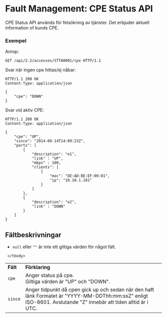 # Fault Management: CPE Status API

CPE Status API används för felsökning av tjänster. Det erbjuder aktuell information of kunds CPE.

### Exempel

Anrop:

```http
GET /api/2.2/accesses/STTA0001/cpe HTTP/1.1
```

Svar när ingen cpe hittas/ej nåbar:
```http
HTTP/1.1 200 OK
Content-Type: application/json

{
	"cpe": "DOWN"
}
```

Svar vid aktiv CPE:
```http
HTTP/1.1 200 OK
Content-Type: application/json

{
	"cpe": "UP",
	"since": "2014-08-14T14:09:23Z",
	"ports": [
		{
			"description": "e1",
			"link" : "UP",
			"mbps" : 100,
			"clients": [
				{
					"mac": "DE:AD:BE:EF:00:01",
					"ip": "10.10.1.181"
				}
			]
		},
		{
			"description": "e2",
			"link" : "DOWN"
		}
	]
}
```


## Fältbeskrivningar

* `null` eller `""` är inte ett giltiga värden för något fält.

<table>
    <tbody>
        <tr>
            <td><strong>Fält</strong></td>
            <td><strong>Förklaring</strong></td>
        </tr>
		<tr>
            <td>
                <code>cpe</code>
            </td>
            <td>
				Anger status på cpe.<br>
				Giltiga värden är "UP" och "DOWN".
            </td>
        </tr>
        <tr>
            <td>
                <code>since</code>
            </td>
            <td>
				Anger tidpunkt då cpen gick up och sedan när den haft länk
				Formatet är "YYYY-MM-DDThh:mm:ssZ" enligt ISO-8601.
				Avslutande "Z" innebär att tiden alltid är i UTC.
            </td>
        </tr>



     </tbody>
</table>
